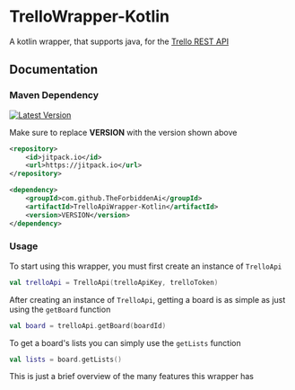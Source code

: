 # TrelloWrapper-Kotlin
A kotlin wrapper, that supports java, for the [Trello REST API](https://developers.trello.com/)

## Documentation

### Maven Dependency

<a href="https://github.com/TheForbiddenAi/TrelloApiWrapper-Kotlin">
    <img src="https://img.shields.io/github/v/release/TheForbiddenAi/TrelloApiWrapper-Kotlin?label=Latest%20Version" alt="Latest Version">
</a>

<br>

Make sure to replace **VERSION** with the version shown above

```xml
<repository>
    <id>jitpack.io</id>
    <url>https://jitpack.io</url>
</repository>
```
```xml
<dependency>
    <groupId>com.github.TheForbiddenAi</groupId>
    <artifactId>TrelloApiWrapper-Kotlin</artifactId>
    <version>VERSION</version>
</dependency>
```

### Usage
To start using this wrapper, you must first create an instance of `TrelloApi`
```kotlin
val trelloApi = TrelloApi(trelloApiKey, trelloToken)
```

After creating an instance of `TrelloApi`, getting a board is as simple as just using the `getBoard` function
```kotlin
val board = trelloApi.getBoard(boardId)
```

To get a board's lists you can simply use the `getLists` function
```kotlin
val lists = board.getLists()
```

This is just a brief overview of the many features this wrapper has
